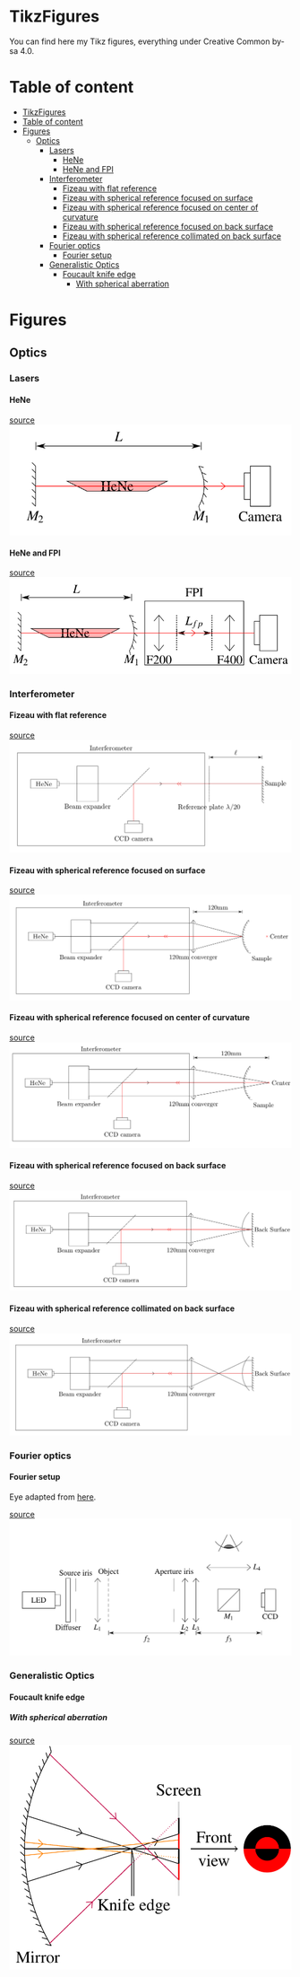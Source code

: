 # TikzFigures

You can find here my Tikz figures, everything under Creative Common by-sa 4.0.

# Table of content

   * [TikzFigures](#tikzfigures)
   * [Table of content](#table-of-content)
   * [Figures](#figures)
      * [Optics](#optics)
         * [Lasers](#lasers)
            * [HeNe](#hene)
            * [HeNe and FPI](#hene-and-fpi)
         * [Interferometer](#interferometer)
            * [Fizeau with flat reference](#fizeau-with-flat-reference)
            * [Fizeau with spherical reference focused on surface](#fizeau-with-spherical-reference-focused-on-surface)
            * [Fizeau with spherical reference focused on center of curvature](#fizeau-with-spherical-reference-focused-on-center-of-curvature)
            * [Fizeau with spherical reference focused on back surface](#fizeau-with-spherical-reference-focused-on-back-surface)
            * [Fizeau with spherical reference collimated on back surface](#fizeau-with-spherical-reference-collimated-on-back-surface)
         * [Fourier optics](#fourier-optics)
            * [Fourier setup](#fourier-setup)
         * [Generalistic Optics](#generalistic-optics)
            * [Foucault knife edge](#foucault-knife-edge)
               * [With spherical aberration](#with-spherical-aberration)

# Figures

## Optics

### Lasers

#### HeNe

[source](/src/optics/laser/laser_HeNe.tex)
![](/images/optics/laser/laser_HeNe.png)

#### HeNe and FPI

[source](/src/optics/laser/laser_HeNe_and_FPI.tex)
![](/images/optics/laser/laser_HeNe_and_FPI.png)

### Interferometer

#### Fizeau with flat reference

[source](/src/optics/fizeau/fizeau_flat.tex)
![](/images/optics/fizeau/fizeau_flat.png)

#### Fizeau with spherical reference focused on surface

[source](/src/optics/fizeau/fizeau_surface.tex)
![](/images/optics/fizeau/fizeau_surface.png)

#### Fizeau with spherical reference focused on center of curvature

[source](/src/optics/fizeau/fizeau_center.tex)
![](/images/optics/fizeau/fizeau_center.png)

#### Fizeau with spherical reference focused on back surface

[source](/src/optics/fizeau/fizeau_back.tex)
![](/images/optics/fizeau/fizeau_back.png)

#### Fizeau with spherical reference collimated on back surface

[source](/src/optics/fizeau/fizeau_collimated.tex)
![](/images/optics/fizeau/fizeau_collimated.png)

### Fourier optics

#### Fourier setup

Eye adapted from [here](https://tex.stackexchange.com/a/66491).

[source](/src/optics/fourier/fourier_setup.tex)
![](/images/optics/fourier/fourier_setup.png)

### Generalistic Optics

#### Foucault knife edge

##### With spherical aberration

[source](/src/optics/foucault/knife_edge.tex)
![](/images/optics/foucault/knife_edge.png)

